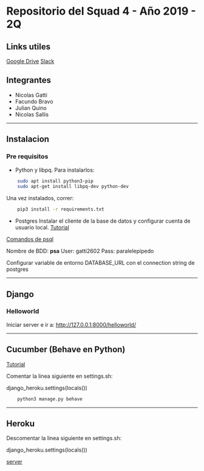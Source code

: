 # Repositorio del Squad 4 - Año 2019 - 2Q

 Links utiles
 ------------

[Google Drive](https://drive.google.com/drive/folders/1_zad5GPKZTT3MjO10yBQzh6H7INMRInk)
[Slack](https://app.slack.com/client/T2YH923SQ/GN1GHTK8X/details/info)

 Integrantes
 -----------

- Nicolas Gatti
- Facundo Bravo
- Julian Quino
- Nicolas Sallis

---
Instalacion
-----------
### Pre requisitos 
- Python y libpq. Para instalarlos:
```sh
	sudo apt install python3-pip
	sudo apt-get install libpq-dev python-dev	
```
Una vez instalados, correr: 
```sh
	pip3 install -r requirements.txt
```

- Postgres 
Instalar el cliente de la base de datos y configurar cuenta de usuario local. [Tutorial](https://www.fullstackpython.com/blog/postgresql-python-3-psycopg2-ubuntu-1604.html)

[Comandos de psql](https://www.postgresql.org/docs/9.6/app-psql.html)

Nombre de BDD: **psa**
User: gatti2602
Pass: paralelepipedo

Configurar variable de entorno DATABASE_URL con el connection string de postgres

---
Django
------
### Helloworld 

Iniciar server e ir a: http://127.0.0.1:8000/helloworld/

---
Cucumber (Behave en Python)
--------
[Tutorial](https://behave.readthedocs.io/en/latest/tutorial.html)

Comentar la linea siguiente en settings.sh:

django_heroku.settings(locals())


```sh
	python3 manage.py behave
```
---
Heroku
------

Descomentar la linea siguiente en settings.sh:

django_heroku.settings(locals())

[server](https://squad4-psa.herokuapp.com/)
